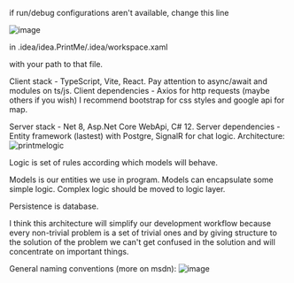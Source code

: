 if run/debug configurations aren't available, change this line

![image](https://github.com/user-attachments/assets/b95727e7-f0d4-444e-9173-c148fbbe98e8)

in 
.idea/idea.PrintMe/.idea/workspace.xaml

with your path to that file.

Client stack - TypeScript, Vite, React.
Pay attention to async/await and modules on ts/js.
Client dependencies - Axios for http requests (maybe others if you wish)
I recommend bootstrap for css styles and google api for map.

Server stack - Net 8, Asp.Net Core WebApi, C# 12.
Server dependencies - Entity framework (lastest) with Postgre, SignalR for chat logic.
Architecture:
![printmelogic](https://github.com/user-attachments/assets/60cc2e89-8f81-43ba-9e4b-2a64c6590e66)

Logic is set of rules according which models will behave.

Models is our entities we use in program. Models can encapsulate some simple logic. Complex logic should be moved to logic layer.

Persistence is database.

I think this architecture will simplify our development workflow because every non-trivial problem is a set of trivial ones and by giving structure to the solution of the problem we can't get confused in the solution and will concentrate on important things.

General naming conventions (more on msdn):
![image](https://github.com/user-attachments/assets/6c118d2f-5281-44e6-8b96-45eb28cd40c4)

